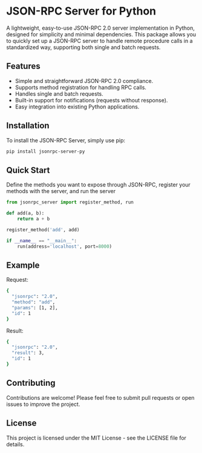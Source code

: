 # JSON-RPC Server for Python

A lightweight, easy-to-use JSON-RPC 2.0 server implementation in Python, designed for simplicity and minimal dependencies. This package allows you to quickly set up a JSON-RPC server to handle remote procedure calls in a standardized way, supporting both single and batch requests.

## Features

- Simple and straightforward JSON-RPC 2.0 compliance.
- Supports method registration for handling RPC calls.
- Handles single and batch requests.
- Built-in support for notifications (requests without response).
- Easy integration into existing Python applications.

## Installation

To install the JSON-RPC Server, simply use pip:

```bash
pip install jsonrpc-server-py
```

## Quick Start

Define the methods you want to expose through JSON-RPC, register your methods with the server, and run the server


```python
from jsonrpc_server import register_method, run

def add(a, b):
    return a + b

register_method('add', add)

if __name__ == "__main__":
    run(address='localhost', port=8000)
```


## Example

Request:

```bash
{
  "jsonrpc": "2.0",
  "method": "add",
  "params": [1, 2],
  "id": 1
}
```

Result:

```bash
{
  "jsonrpc": "2.0",
  "result": 3,
  "id": 1
}
```

## Contributing

Contributions are welcome! Please feel free to submit pull requests or open issues to improve the project.

## License

This project is licensed under the MIT License - see the LICENSE file for details.